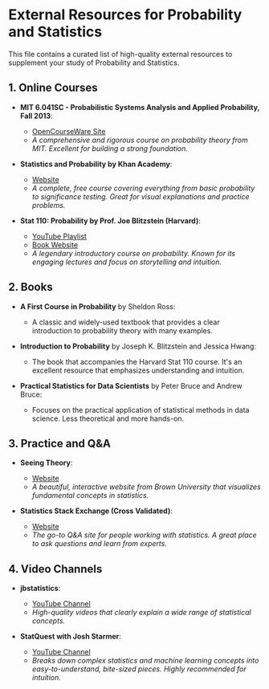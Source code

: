# External Resources for Probability and Statistics

This file contains a curated list of high-quality external resources to supplement your study of Probability and Statistics.

## 1. Online Courses

-   **MIT 6.041SC - Probabilistic Systems Analysis and Applied Probability, Fall 2013**:
    -   [OpenCourseWare Site](https://ocw.mit.edu/courses/electrical-engineering-and-computer-science/6-041sc-probabilistic-systems-analysis-and-applied-probability-fall-2013/)
    -   *A comprehensive and rigorous course on probability theory from MIT. Excellent for building a strong foundation.*

-   **Statistics and Probability by Khan Academy**:
    -   [Website](https://www.khanacademy.org/math/statistics-probability)
    -   *A complete, free course covering everything from basic probability to significance testing. Great for visual explanations and practice problems.*

-   **Stat 110: Probability by Prof. Joe Blitzstein (Harvard)**:
    -   [YouTube Playlist](https://www.youtube.com/playlist?list=PL2SOU6wwxB0uwwH80KTQ6ht6_1NJx_2nt)
    -   [Book Website](http://stat110.net/)
    -   *A legendary introductory course on probability. Known for its engaging lectures and focus on storytelling and intuition.*

## 2. Books

-   **A First Course in Probability** by Sheldon Ross:
    -   A classic and widely-used textbook that provides a clear introduction to probability theory with many examples.

-   **Introduction to Probability** by Joseph K. Blitzstein and Jessica Hwang:
    -   The book that accompanies the Harvard Stat 110 course. It's an excellent resource that emphasizes understanding and intuition.

-   **Practical Statistics for Data Scientists** by Peter Bruce and Andrew Bruce:
    -   Focuses on the practical application of statistical methods in data science. Less theoretical and more hands-on.

## 3. Practice and Q&A

-   **Seeing Theory**:
    -   [Website](https://seeing-theory.brown.edu/)
    -   *A beautiful, interactive website from Brown University that visualizes fundamental concepts in statistics.*

-   **Statistics Stack Exchange (Cross Validated)**:
    -   [Website](https://stats.stackexchange.com/)
    -   *The go-to Q&A site for people working with statistics. A great place to ask questions and learn from experts.*

## 4. Video Channels

-   **jbstatistics**:
    -   [YouTube Channel](https://www.youtube.com/user/jbstatistics)
    -   *High-quality videos that clearly explain a wide range of statistical concepts.*

-   **StatQuest with Josh Starmer**:
    -   [YouTube Channel](https://www.youtube.com/c/statquest)
    -   *Breaks down complex statistics and machine learning concepts into easy-to-understand, bite-sized pieces. Highly recommended for intuition.*
